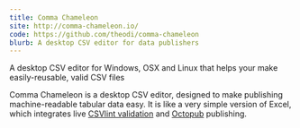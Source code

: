 ```yaml
---
title: Comma Chameleon
site: http://comma-chameleon.io/
code: https://github.com/theodi/comma-chameleon
blurb: A desktop CSV editor for data publishers
---
```


A desktop CSV editor for Windows, OSX and Linux that helps your make easily-reusable, valid CSV files

Comma Chameleon is a desktop CSV editor, designed to make publishing machine-readable tabular data easy. It is like a very simple version of Excel, which integrates live [CSVlint validation](http://csvlint.io/) and [Octopub](http://octopub.io/) publishing.